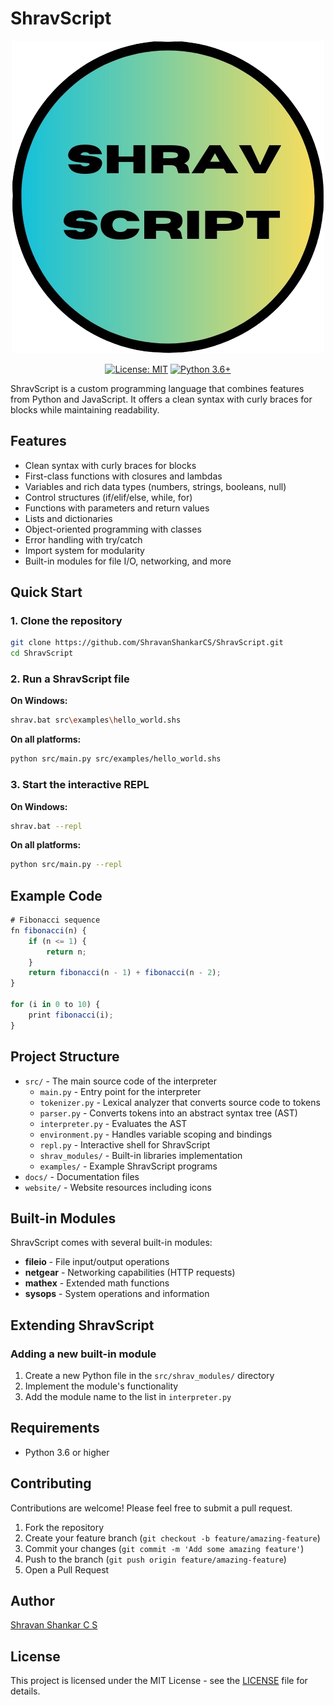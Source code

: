 # ShravScript

<div align="center">
  
![ShravScript Logo](website/icon.png)

[![License: MIT](https://img.shields.io/badge/License-MIT-blue.svg)](LICENSE)
[![Python 3.6+](https://img.shields.io/badge/python-3.6+-green.svg)](https://www.python.org/downloads/)

</div>

ShravScript is a custom programming language that combines features from Python and JavaScript. It offers a clean syntax with curly braces for blocks while maintaining readability.

## Features

- Clean syntax with curly braces for blocks
- First-class functions with closures and lambdas
- Variables and rich data types (numbers, strings, booleans, null)
- Control structures (if/elif/else, while, for)
- Functions with parameters and return values
- Lists and dictionaries
- Object-oriented programming with classes
- Error handling with try/catch
- Import system for modularity
- Built-in modules for file I/O, networking, and more

## Quick Start

### 1. Clone the repository

```bash
git clone https://github.com/ShravanShankarCS/ShravScript.git
cd ShravScript
```

### 2. Run a ShravScript file

**On Windows:**

```bash
shrav.bat src\examples\hello_world.shs
```

**On all platforms:**

```bash
python src/main.py src/examples/hello_world.shs
```

### 3. Start the interactive REPL

**On Windows:**

```bash
shrav.bat --repl
```

**On all platforms:**

```bash
python src/main.py --repl
```

## Example Code

```javascript
# Fibonacci sequence
fn fibonacci(n) {
    if (n <= 1) {
        return n;
    }
    return fibonacci(n - 1) + fibonacci(n - 2);
}

for (i in 0 to 10) {
    print fibonacci(i);
}
```

## Project Structure

- `src/` - The main source code of the interpreter
  - `main.py` - Entry point for the interpreter
  - `tokenizer.py` - Lexical analyzer that converts source code to tokens
  - `parser.py` - Converts tokens into an abstract syntax tree (AST)
  - `interpreter.py` - Evaluates the AST
  - `environment.py` - Handles variable scoping and bindings
  - `repl.py` - Interactive shell for ShravScript
  - `shrav_modules/` - Built-in libraries implementation
  - `examples/` - Example ShravScript programs
- `docs/` - Documentation files
- `website/` - Website resources including icons

## Built-in Modules

ShravScript comes with several built-in modules:

- **fileio** - File input/output operations
- **netgear** - Networking capabilities (HTTP requests)
- **mathex** - Extended math functions
- **sysops** - System operations and information

## Extending ShravScript

### Adding a new built-in module

1. Create a new Python file in the `src/shrav_modules/` directory
2. Implement the module's functionality
3. Add the module name to the list in `interpreter.py`

## Requirements

- Python 3.6 or higher

## Contributing

Contributions are welcome! Please feel free to submit a pull request.

1. Fork the repository
2. Create your feature branch (`git checkout -b feature/amazing-feature`)
3. Commit your changes (`git commit -m 'Add some amazing feature'`)
4. Push to the branch (`git push origin feature/amazing-feature`)
5. Open a Pull Request

## Author

[Shravan Shankar C S](https://shravan.org)

## License

This project is licensed under the MIT License - see the [LICENSE](LICENSE) file for details. 